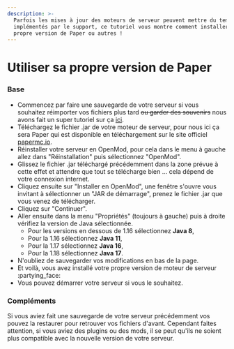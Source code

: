 ```yaml
---
description: >-
  Parfois les mises à jour des moteurs de serveur peuvent mettre du temps à être
  implémentés par le support, ce tutoriel vous montre comment installer sa
  propre version de Paper ou autres !
---
```


# Utiliser sa propre version de Paper

### Base

* Commencez par faire une sauvegarde de votre serveur si vous souhaitez réimporter vos fichiers plus tard ~~ou garder des souvenirs~~ nous avons fait un super tutoriel sur ça [ici](sauvegarde-et-restauration.md).
* Téléchargez le fichier .jar de votre moteur de serveur, pour nous ici ça sera Paper qui est disponible en téléchargement sur le site officiel [papermc.io](https://papermc.io/downloads).
* Réinstaller votre serveur en OpenMod, pour cela dans le menu à gauche allez dans "Réinstallation" puis sélectionnez "OpenMod".
* Glissez le fichier .jar téléchargé précédemment dans la zone prévue à cette effet et attendre que tout se télécharge bien ... cela dépend de votre connexion internet.
* Cliquez ensuite sur "Installer en OpenMod", une fenêtre s'ouvre vous invitant à sélectionner un "JAR de démarrage", prenez le fichier .jar que vous venez de télécharger.
* Cliquez sur "Continuer".
* Aller ensuite dans la menu "Propriétés" (toujours à gauche) puis à droite vérifiez la version de Java sélectionnée.
  * Pour les versions en dessous de 1.16 sélectionnez **Java 8**,
  * Pour la 1.16 sélectionnez **Java 11**,
  * Pour la 1.17 sélectionnez **Java 16**,
  * Pour la 1.18 sélectionnez **Java 17**.
* N'oubliez de sauvegarder vos modifications en bas de la page.
* Et voilà, vous avez installé votre propre version de moteur de serveur :partying\_face:
* Vous pouvez démarrer votre serveur si vous le souhaitez.

### Compléments

Si vous aviez fait une sauvegarde de votre serveur précédemment vos pouvez la restaurer pour retrouver vos fichiers d'avant. Cependant faites attention, si vous aviez des plugins ou des mods, il se peut qu'ils ne soient plus compatible avec la nouvelle version de votre serveur.
